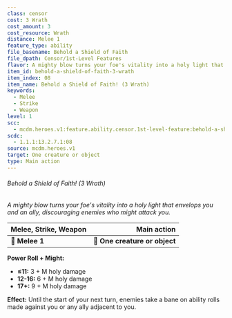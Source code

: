 ```yaml
---
class: censor
cost: 3 Wrath
cost_amount: 3
cost_resource: Wrath
distance: Melee 1
feature_type: ability
file_basename: Behold a Shield of Faith
file_dpath: Censor/1st-Level Features
flavor: A mighty blow turns your foe's vitality into a holy light that envelops you and an ally, discouraging enemies who might attack you.
item_id: behold-a-shield-of-faith-3-wrath
item_index: 08
item_name: Behold a Shield of Faith! (3 Wrath)
keywords:
  - Melee
  - Strike
  - Weapon
level: 1
scc:
  - mcdm.heroes.v1:feature.ability.censor.1st-level-feature:behold-a-shield-of-faith-3-wrath
scdc:
  - 1.1.1:13.2.7.1:08
source: mcdm.heroes.v1
target: One creature or object
type: Main action
---
```


###### Behold a Shield of Faith! (3 Wrath)

*A mighty blow turns your foe's vitality into a holy light that envelops you and an ally, discouraging enemies who might attack you.*

| **Melee, Strike, Weapon** |               **Main action** |
| ------------------------- | ----------------------------: |
| **📏 Melee 1**            | **🎯 One creature or object** |

**Power Roll + Might:**

- **≤11:** 3 + M holy damage
- **12-16:** 6 + M holy damage
- **17+:** 9 + M holy damage

**Effect:** Until the start of your next turn, enemies take a bane on ability rolls made against you or any ally adjacent to you.

